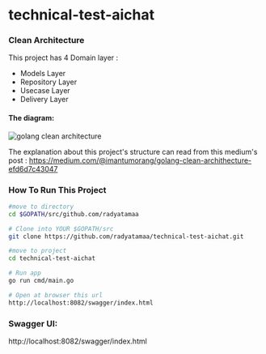 # technical-test-aichat


### Clean Architecture
This project has  4 Domain layer :

 * Models Layer
 * Repository Layer
 * Usecase Layer  
 * Delivery Layer

#### The diagram:

![golang clean architecture](https://github.com/bxcodec/go-clean-arch/raw/master/clean-arch.png)

The explanation about this project's structure  can read from this medium's post : https://medium.com/@imantumorang/golang-clean-archithecture-efd6d7c43047

### How To Run This Project

```bash
#move to directory
cd $GOPATH/src/github.com/radyatamaa

# Clone into YOUR $GOPATH/src
git clone https://github.com/radyatamaa/technical-test-aichat.git

#move to project
cd technical-test-aichat

# Run app 
go run cmd/main.go

# Open at browser this url
http://localhost:8082/swagger/index.html
```


### Swagger UI:

http://localhost:8082/swagger/index.html

